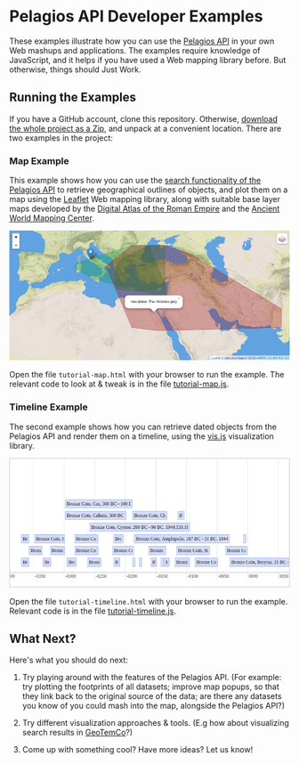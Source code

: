 # Pelagios API Developer Examples

These examples illustrate how you can use the [Pelagios API](http://github.com/pelagios/pelagios-api-v3) 
in your own Web mashups and applications. The examples require knowledge of JavaScript, and it helps if you 
have used a Web mapping library before. But otherwise, things should Just Work.

## Running the Examples

If you have a GitHub account, clone this repository. Otherwise, 
[download the whole project as a Zip](https://github.com/pelagios/pelagios-api-tutorial/archive/master.zip),
and unpack at a convenient location. There are two examples in the project:

### Map Example

This example shows how you can use the [search functionality of the Pelagios API](https://github.com/pelagios/pelagios-api-v3/blob/master/README.md#searching-the-api)
to retrieve geographical outlines of objects, and plot them on a map using the [Leaflet](http://leafletjs.com) 
Web mapping library, along with suitable base layer maps developed by the 
[Digital Atlas of the Roman Empire](http://imperium.ahlfeldt.se/) and the 
[Ancient World Mapping Center](http://awmc.unc.edu/wordpress/tiles/map-tile-information).

![Screenshot: Map](screenshots/screenshot-tutorial-map.jpg)

Open the file ``tutorial-map.html`` with your browser to run the example. The relevant code to look at & tweak
is in the file [tutorial-map.js](tutorial-map.js).

### Timeline Example

The second example shows how you can retrieve dated objects from the Pelagios API and
render them on a timeline, using the [vis.js](http://visjs.org/) visualization library.

![Screenshot: Timeline](screenshots/screenshot-tutorial-timeline.png)

Open the file ``tutorial-timeline.html`` with your browser to run the example. Relevant code is 
in the file [tutorial-timeline.js](tutorial-timeline.js).

## What Next?

Here's what you should do next:

1. Try playing around with the features of the Pelagios API. (For example: try plotting the footprints 
of all datasets; improve map popups, so that they link back to the original source of the data; are 
there any datasets you know of you could mash into the map, alongside the Pelagios API?)

2. Try different visualization approaches & tools. (E.g how about visualizing search results in 
[GeoTemCo](https://github.com/stjaenicke/GeoTemCo)?)

3. Come up with something cool? Have more ideas? Let us know!

